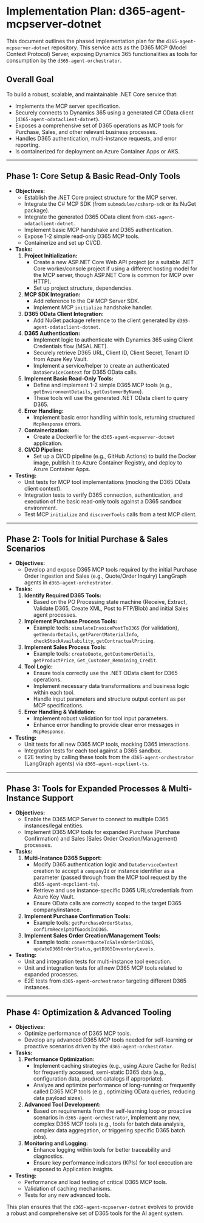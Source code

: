 # Implementation Plan: d365-agent-mcpserver-dotnet

This document outlines the phased implementation plan for the `d365-agent-mcpserver-dotnet` repository. This service acts as the D365 MCP (Model Context Protocol) Server, exposing Dynamics 365 functionalities as tools for consumption by the `d365-agent-orchestrator`.

## Overall Goal
To build a robust, scalable, and maintainable .NET Core service that:
*   Implements the MCP server specification.
*   Securely connects to Dynamics 365 using a generated C# OData client (`d365-agent-odataclient-dotnet`).
*   Exposes a comprehensive set of D365 operations as MCP tools for Purchase, Sales, and other relevant business processes.
*   Handles D365 authentication, multi-instance requests, and error reporting.
*   Is containerized for deployment on Azure Container Apps or AKS.

---

## Phase 1: Core Setup & Basic Read-Only Tools

*   **Objectives:**
    *   Establish the .NET Core project structure for the MCP server.
    *   Integrate the C# MCP SDK (from `submodules/csharp-sdk` or its NuGet package).
    *   Integrate the generated D365 OData client from `d365-agent-odataclient-dotnet`.
    *   Implement basic MCP handshake and D365 authentication.
    *   Expose 1-2 simple read-only D365 MCP tools.
    *   Containerize and set up CI/CD.
*   **Tasks:**
    1.  **Project Initialization:**
        *   Create a new ASP.NET Core Web API project (or a suitable .NET Core worker/console project if using a different hosting model for the MCP server, though ASP.NET Core is common for MCP over HTTP).
        *   Set up project structure, dependencies.
    2.  **MCP SDK Integration:**
        *   Add reference to the C# MCP Server SDK.
        *   Implement MCP `initialize` handshake handler.
    3.  **D365 OData Client Integration:**
        *   Add NuGet package reference to the client generated by `d365-agent-odataclient-dotnet`.
    4.  **D365 Authentication:**
        *   Implement logic to authenticate with Dynamics 365 using Client Credentials flow (MSAL.NET).
        *   Securely retrieve D365 URL, Client ID, Client Secret, Tenant ID from Azure Key Vault.
        *   Implement a service/helper to create an authenticated `DataServiceContext` for D365 OData calls.
    5.  **Implement Basic Read-Only Tools:**
        *   Define and implement 1-2 simple D365 MCP tools (e.g., `getEnvironmentDetails`, `getCustomerByName`).
        *   These tools will use the generated .NET OData client to query D365.
    6.  **Error Handling:**
        *   Implement basic error handling within tools, returning structured `McpResponse` errors.
    7.  **Containerization:**
        *   Create a Dockerfile for the `d365-agent-mcpserver-dotnet` application.
    8.  **CI/CD Pipeline:**
        *   Set up a CI/CD pipeline (e.g., GitHub Actions) to build the Docker image, publish it to Azure Container Registry, and deploy to Azure Container Apps.
*   **Testing:**
    *   Unit tests for MCP tool implementations (mocking the D365 OData client context).
    *   Integration tests to verify D365 connection, authentication, and execution of the basic read-only tools against a D365 sandbox environment.
    *   Test MCP `initialize` and `discoverTools` calls from a test MCP client.

---

## Phase 2: Tools for Initial Purchase & Sales Scenarios

*   **Objectives:**
    *   Develop and expose D365 MCP tools required by the initial Purchase Order Ingestion and Sales (e.g., Quote/Order Inquiry) LangGraph agents in `d365-agent-orchestrator`.
*   **Tasks:**
    1.  **Identify Required D365 Tools:**
        *   Based on the PO Processing state machine (Receive, Extract, Validate D365, Create XML, Post to FTP/Blob) and initial Sales agent processes.
    2.  **Implement Purchase Process Tools:**
        *   Example tools: `simulateInvoicePostToD365` (for validation), `getVendorDetails`, `getParentMaterialInfo`, `checkStockAvailability`, `getContractualPricing`.
    3.  **Implement Sales Process Tools:**
        *   Example tools: `createQuote`, `getCustomerDetails`, `getProductPrice`, `Get_Customer_Remaining_Credit`.
    4.  **Tool Logic:**
        *   Ensure tools correctly use the .NET OData client for D365 operations.
        *   Implement necessary data transformations and business logic within each tool.
        *   Handle input parameters and structure output content as per MCP specifications.
    5.  **Error Handling & Validation:**
        *   Implement robust validation for tool input parameters.
        *   Enhance error handling to provide clear error messages in `McpResponse`.
*   **Testing:**
    *   Unit tests for all new D365 MCP tools, mocking D365 interactions.
    *   Integration tests for each tool against a D365 sandbox.
    *   E2E testing by calling these tools from the `d365-agent-orchestrator` (LangGraph agents) via `d365-agent-mcpclient-ts`.

---

## Phase 3: Tools for Expanded Processes & Multi-Instance Support

*   **Objectives:**
    *   Enable the D365 MCP Server to connect to multiple D365 instances/legal entities.
    *   Implement D365 MCP tools for expanded Purchase (Purchase Confirmation) and Sales (Sales Order Creation/Management) processes.
*   **Tasks:**
    1.  **Multi-Instance D365 Support:**
        *   Modify D365 authentication logic and `DataServiceContext` creation to accept a `companyId` or instance identifier as a parameter (passed through from the MCP tool request by the `d365-agent-mcpclient-ts`).
        *   Retrieve and use instance-specific D365 URLs/credentials from Azure Key Vault.
        *   Ensure OData calls are correctly scoped to the target D365 company/instance.
    2.  **Implement Purchase Confirmation Tools:**
        *   Example tools: `getPurchaseOrderStatus`, `confirmReceiptOfGoodsInD365`.
    3.  **Implement Sales Order Creation/Management Tools:**
        *   Example tools: `convertQuoteToSalesOrderInD365`, `updateD365OrderStatus`, `getD365InventoryLevels`.
*   **Testing:**
    *   Unit and integration tests for multi-instance tool execution.
    *   Unit and integration tests for all new D365 MCP tools related to expanded processes.
    *   E2E tests from `d365-agent-orchestrator` targeting different D365 instances.

---

## Phase 4: Optimization & Advanced Tooling

*   **Objectives:**
    *   Optimize performance of D365 MCP tools.
    *   Develop any advanced D365 MCP tools needed for self-learning or proactive scenarios driven by the `d365-agent-orchestrator`.
*   **Tasks:**
    1.  **Performance Optimization:**
        *   Implement caching strategies (e.g., using Azure Cache for Redis) for frequently accessed, semi-static D365 data (e.g., configuration data, product catalogs if appropriate).
        *   Analyze and optimize performance of long-running or frequently called D365 MCP tools (e.g., optimizing OData queries, reducing data payload sizes).
    2.  **Advanced Tool Development:**
        *   Based on requirements from the self-learning loop or proactive scenarios in `d365-agent-orchestrator`, implement any new, complex D365 MCP tools (e.g., tools for batch data analysis, complex data aggregation, or triggering specific D365 batch jobs).
    3.  **Monitoring and Logging:**
        *   Enhance logging within tools for better traceability and diagnostics.
        *   Ensure key performance indicators (KPIs) for tool execution are exposed to Application Insights.
*   **Testing:**
    *   Performance and load testing of critical D365 MCP tools.
    *   Validation of caching mechanisms.
    *   Tests for any new advanced tools.

This plan ensures that the `d365-agent-mcpserver-dotnet` evolves to provide a robust and comprehensive set of D365 tools for the AI agent system.
